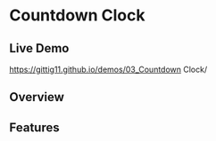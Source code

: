 # Countdown Clock

## Live Demo
https://gittig11.github.io/demos/03_Countdown Clock/


## Overview




## Features


